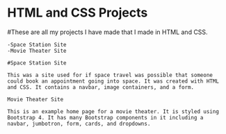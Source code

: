 # HTML and CSS Projects

#These are all my projects I have made that I made in HTML and CSS. 

    -Space Station Site
    -Movie Theater Site

    #Space Station Site

    This was a site used for if space travel was possible that someone could book an appointment going into space. It was created with HTML and CSS. It contains a navbar, image containers, and a form.

    Movie Theater Site

    This is an example home page for a movie theater. It is styled using Bootstrap 4. It has many Bootstrap components in it including a navbar, jumbotron, form, cards, and dropdowns.
